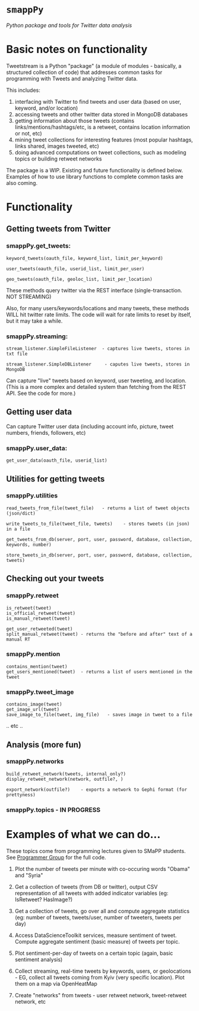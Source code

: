 # `smappPy`

*Python package and tools for Twitter data analysis*

# Basic notes on functionality

Tweetstream is a Python "package" (a module of modules - basically, a structured collection of code) that addresses common tasks for programming with Tweets and analyzing Twitter data.

This includes:
    
1. interfacing with Twitter to find tweets and user data (based on user, keyword, and/or location)
2. accessing tweets and other twitter data stored in MongoDB databases
3. getting information about those tweets (contains links/mentions/hashtags/etc, is a retweet, contains location information or not, etc)
4. mining tweet collections for interesting features (most popular hashtags, links shared, images tweeted, etc)
5. doing advanced computations on tweet collections, such as modeling topics or building retweet networks

The package is a WIP. Existing and future functionality is defined below. Examples of how to use library functions to complete common tasks are also coming.

# Functionality

## Getting tweets from Twitter

### smappPy.get_tweets:
    
    keyword_tweets(oauth_file, keyword_list, limit_per_keyword)

    user_tweets(oauth_file, userid_list, limit_per_user)

    geo_tweets(oauth_file, geoloc_list, limit_per_location)


These methods query twitter via the REST interface (single-transaction. NOT STREAMING)

Also, for many users/keywords/locations and many tweets, these methods WILL hit twitter rate limits. The code will wait for rate limits to reset by itself, but it may take a while.

### smappPy.streaming:

    stream_listener.SimpleFileListener  - captures live tweets, stores in txt file

    stream_listener.SimpleDBListener     - caputes live tweets, stores in MongoDB

Can capture "live" tweets based on keyword, user tweeting, and location. (This is a more complex and detailed system than fetching from the REST API. See the code for more.)

## Getting user data

Can capture Twitter user data (including account info, picture, tweet numbers,
friends, followers, etc)

### smappPy.user_data:

    get_user_data(oauth_file, userid_list)

## Utilities for getting tweets

### smappPy.utilities

    read_tweets_from_file(tweet_file)   - returns a list of tweet objects (json/dict)

    write_tweets_to_file(tweet_file, tweets)    - stores tweets (in json) in a file

    get_tweets_from_db(server, port, user, password, database, collection, keywords, number)

    store_tweets_in_db(server, port, user, password, database, collection, tweets)

## Checking out your tweets

### smappPy.retweet

    is_retweet(tweet)
    is_official_retweet(tweet)
    is_manual_retweet(tweet)

    get_user_retweeted(tweet)
    split_manual_retweet(tweet) - returns the "before and after" text of a manual RT

### smappPy.mention

    contains_mention(tweet)
    get_users_mentioned(tweet)  - returns a list of users mentioned in the tweet

### smappPy.tweet_image

    contains_image(tweet)
    get_image_url(tweet)
    save_image_to_file(tweet, img_file)   - saves image in tweet to a file

.. etc ..

## Analysis (more fun)

### smappPy.networks

    build_retweet_network(tweets, internal_only?)
    display_retweet_network(network, outfile?, )

    export_network(outfile?)    - exports a network to Gephi format (for prettyness)

### smappPy.topics  - IN PROGRESS

# Examples of what we can do...

These topics come from programming lectures given to SMaPP students. See [Programmer Group](https://github.com/SMAPPNYU/ProgrammerGroup) for the full code.

1. Plot the number of tweets per minute with co-occuring words "Obama" and "Syria"

2. Get a collection of tweets (from DB or twitter), output CSV representation of all tweets with added indicator variables (eg: IsRetweet? HasImage?)

3. Get a collection of tweets, go over all and compute aggregate statistics (eg: number of tweets, tweets/user, number of tweeters, tweets per day)

4. Access DataScienceToolkit services, measure sentiment of tweet. Compute aggregate sentiment (basic measure) of tweets per topic.

5. Plot sentiment-per-day of tweets on a certain topic (again, basic sentiment analysis)

6. Collect streaming, real-time tweets by keywords, users, or geolocations - EG, collect all tweets coming from Kyiv (very specific location). Plot them on a map via OpenHeatMap

7. Create "networks" from tweets - user retweet network, tweet-retweet network, etc
